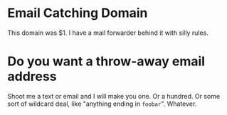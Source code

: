 # Email Catching Domain

This domain was $1. I have a mail forwarder behind it with silly rules.

# Do you want a throw-away email address

Shoot me a text or email and I will make you one. Or a hundred. Or some sort of wildcard deal, like "anything ending in `foobar`". Whatever.

